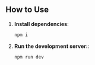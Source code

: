 ## How to Use

1. **Install dependencies**:
   ```bash
   npm i

2. **Run the development server:**:
     ```bash
     npm run dev
